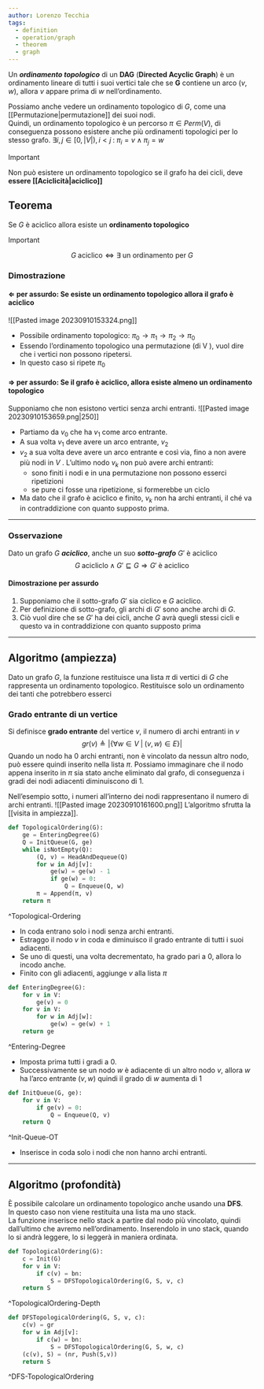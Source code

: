 ```yaml
---
author: Lorenzo Tecchia
tags:
  - definition
  - operation/graph
  - theorem
  - graph
---
```

Un ***ordinamento topologico*** di un $\textbf{DAG}$ ($\textbf{Directed Acyclic Graph}$) è un ordinamento lineare di tutti i suoi vertici tale che se $\textbf{G}$ contiene un arco $(v, w)$, allora $v$ appare prima di $w$ nell’ordinamento.

Possiamo anche vedere un ordinamento topologico di $G$, come una [[Permutazione|permutazione]] dei suoi nodi.  
Quindi, un ordinamento topologico è un percorso $\pi \in Perm(V)$, di conseguenza possono esistere anche più ordinamenti topologici per lo stesso grafo.
$\exists i,j \in [0, |V|), i < j \;:\;\pi_{i}= v \; \land\; \pi_{j}=w$ 

>[!important] 
> Non può esistere un ordinamento topologico se il grafo ha dei cicli, deve **essere [[Aciclicità|aciclico]]**

## Teorema
Se $G$ è aciclico allora esiste un **ordinamento topologico**
>[!important] 
>$$G\;\text{aciclico} \iff \exists \;\text{un ordinamento per}\; G$$
### Dimostrazione
#### $\Leftarrow$ per assurdo: Se esiste un ordinamento topologico allora il grafo è aciclico
![[Pasted image 20230910153324.png]]
- Possibile ordinamento topologico: $\pi_0 \rightarrow \pi_1 \rightarrow \pi_{2} \rightarrow \pi_{0}$
- Essendo l’ordinamento topologico una permutazione (di V ), vuol dire che i vertici non possono ripetersi.
- In questo caso si ripete $\pi_0$
#### $\Rightarrow$ per assurdo: Se il grafo è aciclico, allora esiste almeno un ordinamento topologico
Supponiamo che non esistono vertici senza archi entranti.
![[Pasted image 20230910153659.png|250]]
- Partiamo da $v_0$ che ha $v_1$ come arco entrante.  
- A sua volta $v_1$ deve avere un arco entrante, $v_2$  
- $v_2$ a sua volta deve avere un arco entrante e così via, fino a non avere più nodi in $V$ . L’ultimo nodo $v_k$ non può avere archi entranti:
	- sono finiti i nodi e in una permutazione non possono esserci ripetizioni
	- se pure ci fosse una ripetizione, si formerebbe un ciclo
- Ma dato che il grafo è aciclico e finito, $v_k$ non ha archi entranti, il ché va in contraddizione con quanto supposto prima.

---
### Osservazione
Dato un grafo $G$ ***aciclico***, anche un suo ***sotto-grafo*** $G′$ è aciclico
$$G \;\text{acicliclo} \land G′ ⊑ G ⇒ G′ \;\text{è aciclico}$$
#### Dimostrazione per assurdo
1. Supponiamo che il sotto-grafo $G′$ sia ciclico e $G$ aciclico.  
2. Per definizione di sotto-grafo, gli archi di $G′$ sono anche archi di $G$.  
3. Ciò vuol dire che se $G′$ ha dei cicli, anche $G$ avrà quegli stessi cicli e questo va in contraddizione con quanto supposto prima

---
## Algoritmo (ampiezza)
Dato un grafo $G$, la funzione restituisce una lista $\pi$ di vertici di $G$ che rappresenta un ordinamento topologico.
Restituisce solo un ordinamento dei tanti che potrebbero esserci
### Grado entrante di un vertice
Si definisce **grado entrante** del vertice $v$, il numero di archi entranti in $v$
$$gr(v) \triangleq |\{\forall w \in V\;|\;(v,w)\in E\}|$$
Quando un nodo ha $0$ archi entranti, non è vincolato da nessun altro nodo, può essere quindi inserito nella lista $\pi$. Possiamo immaginare che il nodo appena inserito in $\pi$ sia stato anche eliminato dal grafo, di conseguenza i gradi dei nodi adiacenti diminuiscono di $1$.

Nell’esempio sotto, i numeri all’interno dei nodi rappresentano il numero di archi entranti.
![[Pasted image 20230910161600.png]]
L’algoritmo sfrutta la [[visita in ampiezza]].

```python
def TopologicalOrdering(G):
	ge = EnteringDegree(G)
	Q = InitQueue(G, ge)
	while isNotEmpty(Q):
		(Q, v) = HeadAndDequeue(Q)
		for w in Adj[v]:
			ge(w) = ge(w) - 1
			if ge(w) = 0:
				Q = Enqueue(Q, w)
		π = Append(π, v)
	return π	
```
^Topological-Ordering

- In coda entrano solo i nodi senza archi entranti.
- Estraggo il nodo $v$ in coda e diminuisco il grado entrante di tutti i suoi adiacenti.
- Se uno di questi, una volta decrementato, ha grado pari a $0$, allora lo incodo anche.
- Finito con gli adiacenti, aggiunge $v$ alla lista $\pi$

```python
def EnteringDegree(G):
	for v in V:
		ge(v) = 0
	for v in V:
		for w in Adj[w]:
			ge(w) = ge(w) + 1
	return ge
```
^Entering-Degree

- Imposta prima tutti i gradi a $0$.
- Successivamente se un nodo $w$ è adiacente di un altro nodo $v$, allora $w$ ha l’arco entrante $(v, w)$ quindi il grado di $w$ aumenta di $1$

```python
def InitQueue(G, ge):
	for v in V:
		if ge(v) = 0:
			Q = Enqueue(Q, v)
	return Q
```
^Init-Queue-OT

- Inserisce in coda solo i nodi che non hanno archi entranti.
---
## Algoritmo (profondità)
È possibile calcolare un ordinamento topologico anche usando una $\textbf{DFS}$.  
In questo caso non viene restituita una lista ma uno stack.  
La funzione inserisce nello stack a partire dal nodo più vincolato, quindi dall’ultimo che avremo nell’ordinamento.
Inserendolo in uno stack, quando lo si andrà leggere, lo si leggerà in maniera ordinata.

```python
def TopologicalOrdering(G):
	c = Init(G)
	for v in V:
		if c(v) = bn:
			S = DFSTopologicalOrdering(G, S, v, c)
	return S
```
^TopologicalOrdering-Depth

```python
def DFSTopologicalOrdering(G, S, v, c):
	c(v) = gr
	for w in Adj[v]:
		if c(w) = bn:
			S = DFSTopologicalOrdering(G, S, w, c)
	(c(v), S) = (nr, Push(S,v))
	return S
```
^DFS-TopologicalOrdering

